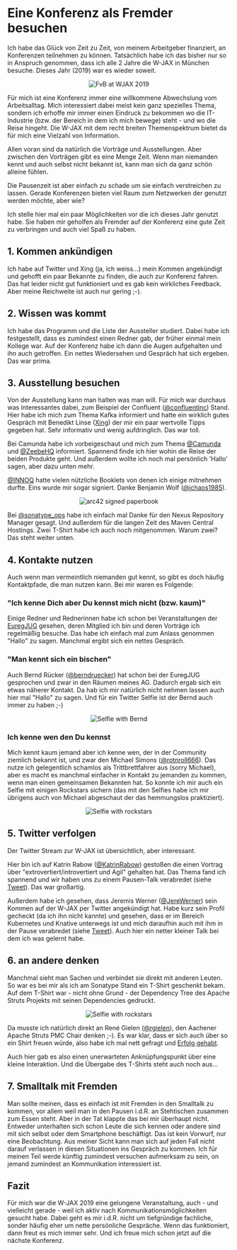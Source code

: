 # Eine Konferenz als Fremder besuchen

Ich habe das Glück von Zeit zu Zeit, von meinem Arbeitgeber finanziert, an Konferenzen teilnehmen zu können.
Tatsächlich habe ich das bisher nur so in Anspruch genommen, dass ich alle 2 Jahre die W-JAX in München besuche. Dieses Jahr (2019) war es wieder soweit.

<p align="middle"><img src="img/FvBAtWJax2019.jpg" alt="FvB at WJAX 2019"/></p>

Für mich ist eine Konferenz immer eine willkommene Abwechslung vom Arbeitsalltag.
Mich interessiert dabei meist kein ganz spezielles Thema, sondern ich erhoffe mir immer einen Eindruck zu bekommen wo die IT-Industrie (bzw. der Bereich in dem ich mich bewege) steht - und wo die Reise hingeht.
Die W-JAX mit dem recht breiten Themenspektrum bietet da für mich eine Vielzahl von Information.

Allen voran sind da natürlich die Vorträge und Ausstellungen. Aber zwischen den Vorträgen gibt es eine Menge Zeit. 
Wenn man niemanden kennt und auch selbst nicht bekannt ist, kann man sich da ganz schön alleine fühlen.

Die Pausenzeit ist aber einfach zu schade um sie einfach verstreichen zu lassen.
Gerade Konferenzen bieten viel Raum zum Netzwerken der genutzt werden möchte, aber wie?

Ich stelle hier mal ein paar Möglichkeiten vor die ich dieses Jahr genutzt habe. 
Sie haben mir geholfen als Fremder auf der Konferenz eine gute Zeit zu verbringen und auch viel Spaß zu haben.

## 1. Kommen ankündigen

Ich habe auf Twitter und Xing (ja, ich weiss...) mein Kommen angekündigt und gehofft ein paar Bekannte zu finden, die auch zur Konferenz fahren.
Das hat leider nicht gut funktioniert und es gab kein wirkliches Feedback.
Aber meine Reichweite ist auch nur gering ;-).

## 2. Wissen was kommt

Ich habe das Programm und die Liste der Aussteller studiert.
Dabei habe ich festgestellt, dass es zumindest einen Redner gab, der früher einmal mein Kollege war.
Auf der Konferenz habe ich dann die Augen aufgehalten und ihn auch getroffen. 
Ein nettes Wiedersehen und Gespräch hat sich ergeben. Das war prima.

## 3. Ausstellung besuchen

Von der Ausstellung kann man halten was man will.
Für mich war durchaus was interessantes dabei, zum Beispiel der Confluent ([@confluentinc](https://twitter.com/confluentinc)) Stand.
Hier habe ich mich zum Thema Kafka informiert und hatte ein wirklich gutes Gespräch mit Benedikt Linse ([Xing](https://www.xing.com/profile/Benedikt_Linse)) der mir ein paar wertvolle Tipps gegeben hat.
Sehr informativ und wenig aufdringlich.
Das war toll.

Bei Camunda habe ich vorbeigeschaut und mich zum Thema [@Camunda](https://twitter.com/Camunda) und [@ZeebeHQ](https://twitter.com/ZeebeHQ) informiert. Spannend finde ich hier wohin die Reise der beiden Produkte geht.
Und außerdem wollte ich noch mal persönlich 'Hallo' sagen, aber dazu unten mehr.

[@INNOQ](https://twitter.com/INNOQ) hatte vielen nützliche Booklets von denen ich einige mitnehmen durfte.
Eins wurde mir sogar signiert.
Danke Benjamin Wolf ([@ichaos1985](https://twitter.com/ichaos1985)).

<p align="middle"><img src="img/arc42signiert.jpg" alt="arc42 signed paperbook"/></p>

Bei [@sonatype_ops](https://twitter.com/sonatype_ops) habe ich einfach mal Danke für den Nexus Repository Manager gesagt.
Und außerdem für die langen Zeit des Maven Central Hostings.
Zwei T-Shirt habe ich auch noch mitgenommen.
Warum zwei?
Das steht weiter unten.

## 4. Kontakte nutzen

Auch wenn man vermeintlich niemanden gut kennt, so gibt es doch häufig Kontaktpfade, die man nutzen kann. Bei mir waren es Folgende:

### "Ich kenne Dich aber Du kennst mich nicht (bzw. kaum)"

Einige Redner und Rednerinnen habe ich schon bei Veranstaltungen der [EuregJUG](http://euregjug.eu) gesehen, deren Mitglied ich bin und deren Vorträge ich regelmäßig besuche.
Das habe ich einfach mal zum Anlass genommen "Hallo" zu sagen. Manchmal ergibt sich ein nettes Gespräch.

### "Man kennt sich ein bischen"

Auch Bernd Rücker ([@berndruecker](https://twitter.com/berndruecker)) hat schon bei der EuregJUG gesprochen und zwar in den Räumen meines AG.
Dadurch ergab sich ein etwas näherer Kontakt. 
Da hab ich mir natürlich nicht nehmen lassen auch hier mal "Hallo" zu sagen. 
Und für ein Twitter Selfie ist der Bernd auch immer zu haben ;-)

<p align="middle"><img src="img/SelfieMitBernd.jpg" alt="Selfie with Bernd"/></p>


### Ich kenne wen den Du kennst

Mich kennt kaum jemand aber ich kenne wen, der in der Community ziemlich bekannt ist, und zwar den Michael Simons ([@rotnroll666](https://twitter.com/rotnroll666)).
Das nutze ich gelegentlich schamlos als Trittbrettfahrer aus (sorry Michael), aber es macht es manchmal einfacher in Kontakt zu jemanden zu kommen, wenn man einen gemeinsamen Bekannten hat.
So konnte ich mir auch ein Selfie mit einigen Rockstars sichern (das mit den Selfies habe ich mir übrigens auch von Michael abgeschaut der das hemmungslos praktiziert).

<p align="middle"><img src="img/SelfieMitRockstars.jpg" alt="Selfie with rockstars"/></p>

## 5. Twitter verfolgen

Der Twitter Stream zur W-JAX ist übersichtlich, aber interessant. 

Hier bin ich auf Katrin Rabow ([@KatrinRabow](https://twitter.com/KatrinRabow)) gestoßen die einen Vortrag über "extrovertiert/introvertiert und Agil" gehalten hat.
Das Thema fand ich spannend und wir haben uns zu einem Pausen-Talk verabredet (siehe [Tweet](https://twitter.com/FrVaBe/status/1191325639938363392)).
Das war großartig.

Außerdem habe ich gesehen, dass Jeremis Werner ([@JereWerner](https://twitter.com/JereWerner)) sein Kommen auf der W-JAX per Twitter angekündigt hat.
Habe kurz sein Profil gecheckt (da ich ihn nicht kannte) und gesehen, dass er im Bereich Kubernetes und Knative unterwegs ist und mich daraufhin auch mit ihm in der Pause verabredet (siehe [Tweet](ttps://twitter.com/FrVaBe/status/1191846146400018435)).
Auch hier ein netter kleiner Talk bei dem ich was gelernt habe.

## 6. an andere denken

Manchmal sieht man Sachen und verbindet sie direkt mit anderen Leuten.
So war es bei mir als ich am Sonatype Stand ein T-Shirt geschenkt bekam.
Auf dem T-Shirt war - nicht ohne Grund - der Dependency Tree des Apache Struts Projekts mit seinen Dependencies gedruckt.


<p align="middle"><img src="img/StrutsTShirt.jpg" alt="Selfie with rockstars"/></p>


Da musste ich natürlich direkt an René Gielen  ([@rgielen](https://twitter.com/rgielen)), den Aachener Apache Struts PMC Chair denken ;-).
Es war klar, dass er sich auch über so ein Shirt freuen würde, also habe ich mal nett gefragt und [Erfolg gehabt](https://twitter.com/FrVaBe/status/1192351242342850560).

Auch hier gab es also einen unerwarteten Anknüpfungspunkt über eine kleine Interaktion.
Und die Übergabe des T-Shirts steht auch noch aus...

## 7. Smalltalk mit Fremden

Man sollte meinen, dass es einfach ist mit Fremden in den Smalltalk zu kommen, vor allem weil man in den Pausen i.d.R. an Stehtischen zusammen zum Essen steht.
Aber in der Tat klappte das bei mir überhaupt nicht.
Entweder unterhalten sich schon Leute die sich kennen oder andere sind mit sich selbst oder dem Smartphone beschäftigt.
Das ist kein Vorwurf, nur eine Beobachtung.
Aus meiner Sicht kann man sich auf jeden Fall nicht darauf verlassen in diesen Situationen ins Gespräch zu kommen.
Ich für meinen Teil werde künftig zumindest versuchen aufmerksam zu sein, on jemand zumindest an Kommunikation interessiert ist.

## Fazit

Für mich war die W-JAX 2019 eine gelungene Veranstaltung, auch - und vielleicht gerade - weil ich aktiv nach Kommunikationsmöglichkeiten gesucht habe.
Dabei geht es mir i.d.R. nicht um tiefgründige fachliche, sonder häufig eher um nette persönliche Gespräche.
Wenn das funktioniert, dann freut es mich immer sehr.
Und ich freue mich schon jetzt auf die nächste Konferenz.
